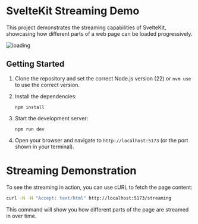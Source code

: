 # SvelteKit Streaming Demo

This project demonstrates the streaming capabilities of SvelteKit, showcasing how different parts of a web page can be loaded progressively.

![loading](https://github.com/user-attachments/assets/068b9069-9d66-42cc-bb54-f94c003b977c)


## Getting Started

1. Clone the repository and set the correct Node.js version (22) or `nvm use` to use the correct version.
2. Install the dependencies:

   ```
   npm install
   ```

3. Start the development server:

   ```
   npm run dev
   ```

4. Open your browser and navigate to `http://localhost:5173` (or the port shown in your terminal).

# Streaming Demonstration

To see the streaming in action, you can use cURL to fetch the page content:

```bash
curl -N -H "Accept: text/html" http://localhost:5173/streaming
```

This command will show you how different parts of the page are streamed in over time.
